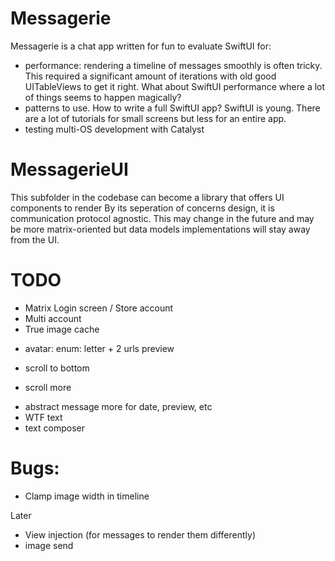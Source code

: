 # Messagerie
Messagerie is a chat app written for fun to evaluate SwiftUI for:
- performance: rendering a timeline of messages smoothly is often tricky. This required a significant amount of iterations with old good UITableViews to get it right. What about SwiftUI performance where a lot of things seems to happen magically?
- patterns to use. How to write a full SwiftUI app? SwiftUI is young. There are a lot of tutorials for small screens but less for an entire app.
- testing multi-OS development with Catalyst

# MessagerieUI
This subfolder in the codebase can become a library that offers UI components to render
By its seperation of concerns design, it is communication protocol agnostic. 
This may change in the future and may be more matrix-oriented but data models implementations will stay away from the UI.

# TODO
+ Matrix Login screen / Store account
+ Multi account
+ True image cache
- avatar: enum: letter + 2 urls preview
+ scroll to bottom
- scroll more
+ abstract message more for date, preview, etc
+ WTF text
+ text composer

# Bugs:
- Clamp image width in timeline

Later
- View injection (for messages to render them differently)
- image send
